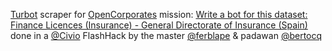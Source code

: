 [Turbot](http://turbot.opencorporates.com/) scraper for [OpenCorporates](https://github.com/openc) mission: [Write a bot for this dataset: Finance Licences (Insurance) - General Directorate of Insurance (Spain)](http://missions.opencorporates.com/missions/744) done in a [@Civio](https://github.com/civio) FlashHack by the master [@ferblape](https://github.com/ferblape) & padawan [@bertocq](https://github.com/bertocq)
